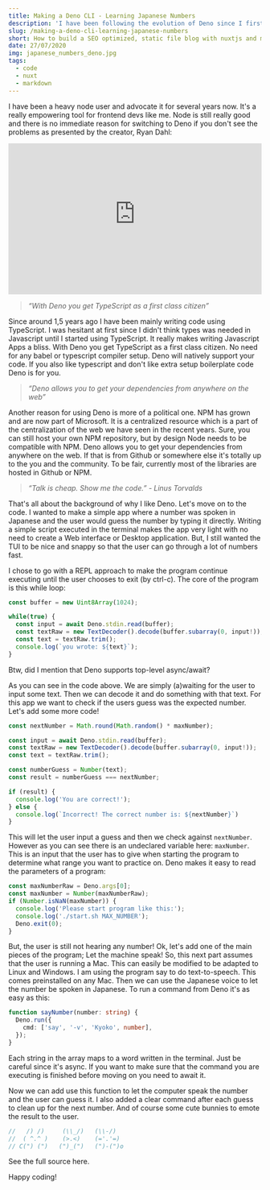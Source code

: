```yaml
---
title: Making a Deno CLI - Learning Japanese Numbers
description: 'I have been following the evolution of Deno since I first heard about it. I really like node.js and I was playing around with it when it since it was released. '
slug: /making-a-deno-cli-learning-japanese-numbers
short: How to build a SEO optimized, static file blog with nuxtjs and markdown files. Including a sitemap.xml and catagory or tag pages.
date: 27/07/2020
img: japanese_numbers_deno.jpg
tags:
  - code
  - nuxt
  - markdown
---
```

I have been a heavy node user and advocate it for several years now. It's a really empowering tool for frontend devs like me. Node is still really good and there is no immediate reason for switching to Deno if you don't see the problems as presented by the creator, Ryan Dahl:

<div class="fluid-width-video-container">
<div class="fluid-width-video-wrapper">
<iframe src="https://www.youtube-nocookie.com/embed/M3BM9TB-8yA" frameborder="0" allow="accelerometer; autoplay; encrypted-media; gyroscope; picture-in-picture" allowfullscreen="" name="fitvid0"
style="height: 300px; width: 100%;"
>
</iframe>
</div>
</div>

> *“With Deno you get TypeScript as a first class citizen”*

Since around 1,5 years ago I have been mainly writing code using TypeScript. I was hesitant at first since I didn't think types was needed in Javascript until I started using TypeScript. It really makes writing Javascript Apps a bliss. With Deno you get TypeScript as a first class citizen. No need for any babel or typescript compiler setup. Deno will natively support your code. If you also like typescript and don't like extra setup boilerplate code Deno is for you.

> *“Deno allows you to get your dependencies from anywhere on the web”*

Another reason for using Deno is more of a political one. NPM has grown and are now part of Microsoft. It is a centralized resource which is a part of the centralization of the web we have seen in the recent years. Sure, you can still host your own NPM repository, but by design Node needs to be compatible with NPM. Deno allows you to get your dependencies from anywhere on the web. If that is from Github or somewhere else it's totally up to the you and the community. To be fair, currently most of the libraries are hosted in Github or NPM.

> *“Talk is cheap. Show me the code.” - Linus Torvalds*

That's all about the background of why I like Deno. Let's move on to the code. I wanted to make a simple app where a number was spoken in Japanese and the user would guess the number by typing it directly. Writing a simple script executed in the terminal makes the app very light with no need to create a Web interface or Desktop application. But, I still wanted the TUI to be nice and snappy so that the user can go through a lot of numbers fast.

I chose to go with a REPL approach to make the program continue executing until the user chooses to exit (by ctrl-c). The core of the program is this while loop:

```ts
const buffer = new Uint8Array(1024);

while(true) {
  const input = await Deno.stdin.read(buffer);
  const textRaw = new TextDecoder().decode(buffer.subarray(0, input!));
  const text = textRaw.trim();
  console.log(`you wrote: ${text}`);
}
```

Btw, did I mention that Deno supports top-level async/await?

As you can see in the code above. We are simply (a)waiting for the user to input some text. Then we can decode it and do something with that text. For this app we want to check if the users guess was the expected number. Let's add some more code!

```ts
const nextNumber = Math.round(Math.random() * maxNumber);

const input = await Deno.stdin.read(buffer);
const textRaw = new TextDecoder().decode(buffer.subarray(0, input!));
const text = textRaw.trim();

const numberGuess = Number(text);
const result = numberGuess === nextNumber;

if (result) {
  console.log('You are correct!');
} else {
  console.log(`Incorrect! The correct number is: ${nextNumber}`)
}
```

This will let the user input a guess and then we check against `nextNumber`. However as you can see there is an undeclared variable here: `maxNumber`. This is an input that the user has to give when starting the program to determine what range you want to practice on. Deno makes it easy to read the parameters of a program:

```ts
const maxNumberRaw = Deno.args[0];
const maxNumber = Number(maxNumberRaw);
if (Number.isNaN(maxNumber)) {
  console.log('Please start program like this:');
  console.log('./start.sh MAX_NUMBER');
  Deno.exit(0);
}
```

But, the user is still not hearing any number! Ok, let's add one of the main pieces of the program; Let the machine speak! So, this next part assumes that the user is running a Mac. This can easily be modified to be adapted to Linux and Windows. I am using the program say to do text-to-speech. This comes preinstalled on any Mac. Then we can use the Japanese voice to let the number be spoken in Japanese. To run a command from Deno it's as easy as this:

```ts
function sayNumber(number: string) {
  Deno.run({
    cmd: ['say', '-v', 'Kyoko', number],
  });
}
```

Each string in the array maps to a word written in the terminal. Just be careful since it's async. If you want to make sure that the command you are executing is finished before moving on you need to await it.

Now we can add use this function to let the computer speak the number and the user can guess it. I also added a clear command after each guess to clean up for the next number. And of course some cute bunnies to emote the result to the user.

```ts
//   /) /)     (\\_/)   (\\-/)
//  ( ^.^ )    (>.<)    (='.'=)
// C(") (")   (")_(")   (")-(")o
```

See the full source here.

Happy coding!

